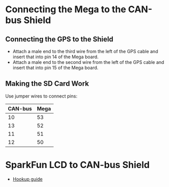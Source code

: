 # Connecting the Mega to the CAN-bus Shield

## Connecting the GPS to the Shield

- Attach a male end to the third wire from the left of the GPS cable and insert that into pin 14 of the Mega board.
- Attach a male end to the second wire from the left of the GPS cable and insert that into pin 15 of the Mega board.

## Making the SD Card Work

Use jumper wires to connect pins:

| CAN-bus | Mega |
|---|---|
|10|53|
|13|52|
|11|51|
|12|50|

# SparkFun LCD to CAN-bus Shield
- [Hookup guide](https://learn.sparkfun.com/tutorials/avr-based-serial-enabled-lcds-hookup-guide/introduction)